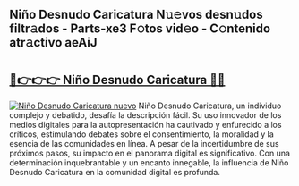 ## Niño Desnudo Caricatura N𝚞𝚎vos desn𝚞dos filtr𝚊dos - Parts-xe3 F𝚘tos vid𝚎o - C𝚘ntenido atr𝚊ctivo aeAiJ

# <h2><a href="http://mb2wzl2.tromn.icu/?c=Ni%c3%b1o+Desnudo+Caricatura">🔗👉👉👉 Niño Desnudo Caricatura 🔗🔗</a></h2>

[![Niño Desnudo Caricatura nuevo](https://i.imgur.com/pEAQMta.gif)](http://mb2wzl2.tromn.icu/?c=Ni%c3%b1o+Desnudo+Caricatura)
Niño Desnudo Caricatura, un individuo complejo y debatido, desafía la descripción fácil. Su uso innovador de los medios digitales para la autopresentación ha cautivado y enfurecido a los críticos, estimulando debates sobre el consentimiento, la moralidad y la esencia de las comunidades en línea. A pesar de la incertidumbre de sus próximos pasos, su impacto en el panorama digital es significativo. Con una determinación inquebrantable y un encanto innegable, la influencia de Niño Desnudo Caricatura en la comunidad digital es profunda.
